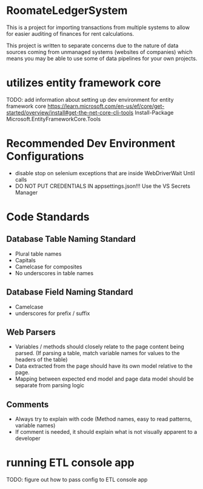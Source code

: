 # RoomateLedgerSystem

This is a project for importing transactions from multiple systems to allow
for easier auditing of finances for rent calculations.

This project is written to separate concerns due to the nature of data sources
coming from unmanaged systems (websites of companies) which means you may be
able to use some of data pipelines for your own projects. 


# utilizes entity framework core
TODO: add information about setting up dev environment for entity framework core
https://learn.microsoft.com/en-us/ef/core/get-started/overview/install#get-the-net-core-cli-tools
Install-Package Microsoft.EntityFrameworkCore.Tools

# Recommended Dev Environment Configurations
- disable stop on selenium exceptions that are inside WebDriverWait Until calls
- DO NOT PUT CREDENTIALS IN appsettings.json!!! Use the VS Secrets Manager

# Code Standards

## Database Table Naming Standard
- Plural table names
- Capitals
- Camelcase for composites
- No underscores in table names

## Database Field Naming Standard
- Camelcase
- underscores for prefix / suffix
 
## Web Parsers
- Variables / methods should closely relate to the page content being parsed. (If parsing a table, match variable names for values to the headers of the table)
- Data extracted from the page should have its own model relative to the page.
- Mapping between expected end model and page data model should be separate from parsing logic

## Comments
- Always try to explain with code (Method names, easy to read patterns, variable names)
- If comment is needed, it should explain what is not visually apparent to a developer

# running ETL console app
TODO: figure out how to pass config to ETL console app
